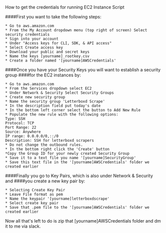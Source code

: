 How to get the credentials for running EC2 Instance Script


####First you want to take the following steps:

```
* Go to aws.amazon.com
* From the My Account dropdown menu (top right of screen) Select security credentials
* Sign into your account
* Under "Access keys for CLI, SDK, & API access"
* Select Create access key
* Download your public and secret keys
* Name the keys [yourname]_rootkey.csv
* Create a folder named '[yourname]AWSCredentials'

```

####Once you have your Security Keys you will want to establish a security group
####for the EC2 instances by:

```
* Go to aws.amazon.com
* From the Services dropdown select EC2
* Under Network & Security Select Security Groups
* Create new security group
* Name the security group 'Letterboxd Scrape'
* In the description field put today's date
* In the bottom left corner select the button to Add New Rule
* Populate the new rule with the following options:
Type: SSH
Protocol: TCP
Port Range: 22
Source: Anywhere
IP range: 0.0.0.0/0,::/0
Description: SSH for letterboxd scrapers
* Do not change the outbound rules.
* In the bottom right click the 'Create' button
*Copy the Group ID for your newly created Security Group
* Save it to a text file you name '[yourname]SecurityGroup'
* Save this text file in the '[yourname]AWSCredentials' folder we created earlier
```

####Finally you go to Key Pairs, which is also under Network & Security and
####you create a new key pair by:

```
* Selecting Create Key Pair
* Leave File format as pem
* Name the keypair '[yourname]letterboxdscrape'
* Select create key pair
* Save that .pem file to the '[yourname]AWSCredentials' folder we created earlier
```

Now all that's left to do is zip that [yourname]AWSCredentials folder and dm it
to me via slack.
